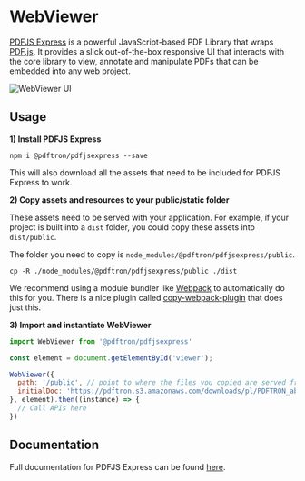 # WebViewer

[PDFJS Express](https://pdfjs.express) is a powerful JavaScript-based PDF Library that wraps [PDF.js](https://mozilla.github.io/pdf.js/). It provides a slick out-of-the-box responsive UI that interacts with the core library to view, annotate and manipulate PDFs that can be embedded into any web project.

![WebViewer UI](https://www.pdftron.com/downloads/pl/webviewer-ui.png)

## Usage

**1) Install PDFJS Express**
```
npm i @pdftron/pdfjsexpress --save
```

This will also download all the assets that need to be included for PDFJS Express to work.

**2) Copy assets and resources to your public/static folder**

These assets need to be served with your application. For example, if your project is built into a `dist` folder, you could copy these assets into `dist/public`.

The folder you need to copy is `node_modules/@pdftron/pdfjsexpress/public`.
```
cp -R ./node_modules/@pdftron/pdfjsexpress/public ./dist
```

We recommend using a module bundler like [Webpack](https://webpack.js.org/) to automatically do this for you. There is a nice plugin called [copy-webpack-plugin](https://github.com/webpack-contrib/copy-webpack-plugin) that does just this.

**3) Import and instantiate WebViewer**

```js
import WebViewer from '@pdftron/pdfjsexpress'

const element = document.getElementById('viewer');

WebViewer({
  path: '/public', // point to where the files you copied are served from
  initialDoc: 'https://pdftron.s3.amazonaws.com/downloads/pl/PDFTRON_about.pdf' // path to your document
}, element).then((instance) => {
  // Call APIs here
})
```

## Documentation
Full documentation for PDFJS Express can be found [here](https://pdfjs.express/documentation/get-started/overview).
